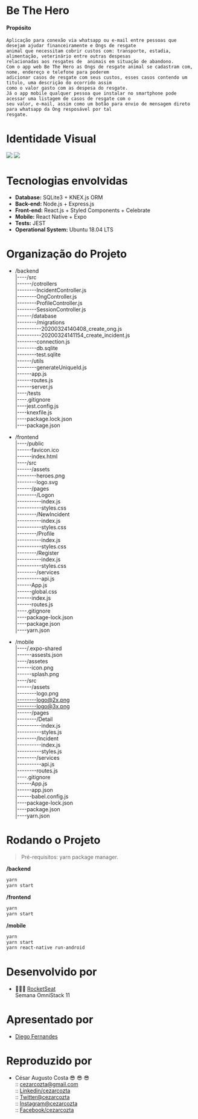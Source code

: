 # Be The Hero
  #### Propósito
    Aplicação para conexão via whatsapp ou e-mail entre pessoas que desejam ajudar financeiramente e Ongs de resgate  
    animal que necessitam cobrir custos com: transporte, estadia, alimentação, veterinário entre outras despesas   
    relacionadas aos resgates de  animais em situação de abandono.  
    Com o app web Be The Hero as Ongs de resgate animal se cadastram com, nome, endereço e telefone para poderem 
    adicionar casos de resgate com seus custos, esses casos contendo um titulo, uma descrição do ocorrido assim 
    como o valor gasto com as despesa do resgate.    
    Já o app mobile qualquer pessoa que instalar no smartphone pode acessar uma listagem de casos de resgate com o 
    seu valor, e-mail, assim como um botão para envio de mensagem direto para whatsapp da Ong resposável por tal 
    resgate.  

# Identidade Visual  

![](https://github.com/cezarcozta/be-the-hero/blob/master/frontend/src/assets/heroes.png?raw=true)
![](https://raw.githubusercontent.com/cezarcozta/be-the-hero/005ca112b95147916c474e48de807f1b2e1a8a22/frontend/src/assets/logo.svg)  

# Tecnologias envolvidas  

  - **Database:** SQLite3 + KNEX.js ORM
  - **Back-end:** Node.js + Express.js
  - **Front-end:** React.js + Styled Components + Celebrate
  - **Mobile:** React Native + Expo
  - **Tests:** JEST  
  - **Operational System:** Ubuntu 18.04 LTS  

# Organização do Projeto
  
- /backend  
|----/src  
|------/cotrollers  
|--------IncidentController.js   
|--------OngController.js   
|--------ProfileController.js  
|--------SessionController.js    
|------/database  
|--------/migrations  
|----------20200324140408_create_ong.js  
|----------20200324141154_create_incident.js  
|--------connection.js  
|--------db.sqlite  
|--------test.sqlite  
|------/utils  
|--------generateUniqueId.js  
|------app.js  
|------routes.js  
|------server.js  
|----/tests  
|----.gitignore  
|----jest.config.js  
|----knexfile.js  
|----package.lock.json  
|----package.json 
  
- /frontend  
|----/public  
|------favicon.ico  
|------index.html  
|----/src  
|------/assets  
|--------heroes.png   
|--------logo.svg    
|------/pages  
|--------/Logon  
|----------index.js  
|----------styles.css  
|--------/NewIncident   
|----------index.js  
|----------styles.css  
|--------/Profile    
|----------index.js  
|----------styles.css  
|--------/Register  
|----------index.js  
|----------styles.css   
|--------/services    
|----------api.js  
|------App.js  
|------global.css  
|------index.js  
|------routes.js  
|----.gitignore  
|----package-lock.json  
|----package.json    
|----yarn.json 
  
- /mobile  
|----/.expo-shared  
|------assests.json     
|----/assetes   
|------icon.png    
|------splash.png    
|----/src    
|------/assets    
|--------logo.png     
|--------logo@2x.png    
|--------logo@3x.png    
|------/pages    
|--------/Detail    
|----------index.js    
|----------styles.js    
|--------/Incident     
|----------index.js    
|----------styles.js      
|--------/services      
|----------api.js    
|--------routes.js    
|----.gitignore   
|------App.js    
|------app.json    
|------babel.config.js    
|----package-lock.json    
|----package.json    
|----yarn.json     

# Rodando o Projeto  

>Pré-requisitos: yarn package manager.   

**/backend**  

```zsh
yarn     
yarn start
```  

**/frontend**  

```zsh
yarn  
yarn start
```  

**/mobile**  

```zsh
yarn
yarn start
yarn react-native run-android
```  

# Desenvolvido por  

- :rocket::rocket::rocket: [RocketSeat](https://rocketseat.com.br/)  
    Semana OmniStack 11  

# Apresentado por  

- [Diego Fernandes](https://github.com/diego3g)  

# Reproduzido por  

- César Augusto Costa :sunglasses: :sunglasses: :sunglasses:    
:: cezarcozta@gmail.com  
:: [Linkedin/cezarcozta](www.linkedin.com/in/cezarcozta)  
:: [Twitter@cezarcozta](www.twitter.com/cezarcozta)  
:: [Instagram@cezarcozta](www.instagram.com/cezarcozta)  
:: [Facebook/cezarcozta](www.facebook.com/cezarcozta)  
